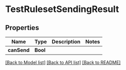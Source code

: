 # TestRulesetSendingResult

## Properties
Name | Type | Description | Notes
------------ | ------------- | ------------- | -------------
**canSend** | **Bool** |  | 

[[Back to Model list]](../README#documentation-for-models) [[Back to API list]](../README#documentation-for-api-endpoints) [[Back to README]](../README)


